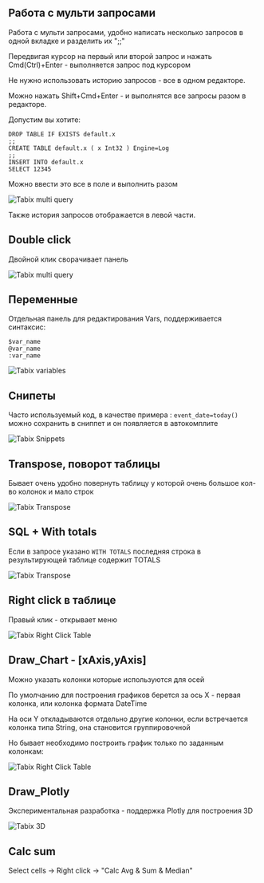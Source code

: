 
## Работа с мульти запросами

Работа с мульти запросами, удобно написать несколько запросов в одной вкладке и разделить их ";;"
 
Передвигая курсор на первый или второй запрос и нажать Cmd(Ctrl)+Enter - выполняется запрос под курсором

Не нужно использовать историю запросов - все в одном редакторе. 

Можно нажать Shift+Cmd+Enter - и выполнятся все запросы разом в редакторе. 

Допустим вы хотите: 
```
DROP TABLE IF EXISTS default.x 
;;
CREATE TABLE default.x ( x Int32 ) Engine=Log
;;
INSERT INTO default.x 
SELECT 12345
```

Можно ввести это все в поле и выполнить разом 

![Tabix multi query](https://tabix.io/anime/MultiQuery.gif)

Также история запросов отображается в левой части.

## Double click

Двойной клик сворачивает панель 

![Tabix multi query](https://tabix.io/anime/DoubleClicks.gif)

## Переменные 

Отдельная панель для редактирования Vars, поддерживается синтаксис: 

```
$var_name
@var_name
:var_name 

```

![Tabix variables](https://tabix.io/anime/Vars.gif)

## Снипеты 

Часто используемый код, в качестве примера : `event_date=today()` можно сохранить в сниппет и он появляется в автокомплите

![Tabix Snippets](https://tabix.io/anime/Snippets.gif)


## Transpose, поворот таблицы

Бывает очень удобно повернуть таблицу у которой очень большое кол-во колонок и мало строк

![Tabix Transpose](https://tabix.io/anime/Transpose.gif)



## SQL + With totals

Если в запросе указано `WITH TOTALS` последняя строка в результирующей таблице содержит TOTALS


![Tabix Transpose](https://tabix.io/anime/withtotals.gif)



## Right click в таблице 

Правый клик - открывает меню

![Tabix Right Click Table](https://tabix.io/anime/RightClickTable.gif)




## Draw_Chart - [xAxis,yAxis]

Можно указать колонки которые используются для осей

По умолчанию для построения графиков берется за ось X - первая колонка, или колонка формата DateTime

На оси Y откладываются отдельно другие колонки, если встречается колонка типа String, она становится группировочной

Но бывает необходимо построить график только по заданным колонкам:




![Tabix Right Click Table](https://tabix.io/anime/draw_y_x_axis.gif)
 


## Draw_Plotly

Экспериментальная разработка - поддержка Plotly для построения 3D

![Tabix 3D ](https://tabix.io/doc/img/plotly_mesh3d.png)


## Calc sum

Select cells -> Right click -> "Calc Avg & Sum & Median"
